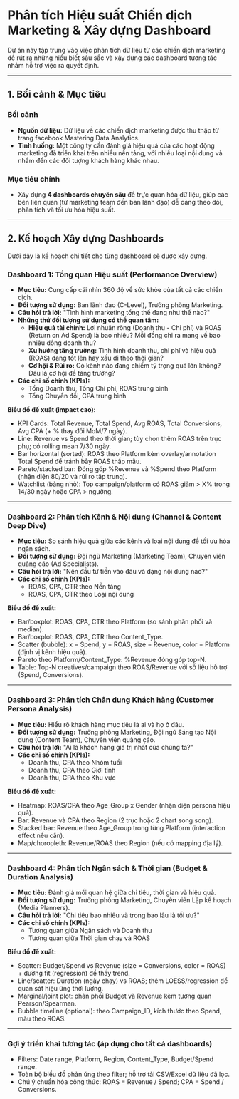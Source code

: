 # Phân tích Hiệu suất Chiến dịch Marketing & Xây dựng Dashboard

Dự án này tập trung vào việc phân tích dữ liệu từ các chiến dịch marketing để rút ra những hiểu biết sâu sắc và xây dựng các dashboard tương tác nhằm hỗ trợ việc ra quyết định.

---

## 1. Bối cảnh & Mục tiêu

### Bối cảnh
- **Nguồn dữ liệu:** Dữ liệu về các chiến dịch marketing được thu thập từ trang facebook Mastering Data Analytics.
- **Tình huống:** Một công ty cần đánh giá hiệu quả của các hoạt động marketing đã triển khai trên nhiều nền tảng, với nhiều loại nội dung và nhắm đến các đối tượng khách hàng khác nhau.

### Mục tiêu chính
- Xây dựng **4 dashboards chuyên sâu** để trực quan hóa dữ liệu, giúp các bên liên quan (từ marketing team đến ban lãnh đạo) dễ dàng theo dõi, phân tích và tối ưu hóa hiệu suất.

---

## 2. Kế hoạch Xây dựng Dashboards

Dưới đây là kế hoạch chi tiết cho từng dashboard sẽ được xây dựng.

### Dashboard 1: Tổng quan Hiệu suất (Performance Overview)
*   **Mục tiêu:** Cung cấp cái nhìn 360 độ về sức khỏe của tất cả các chiến dịch.
*   **Đối tượng sử dụng:** Ban lãnh đạo (C-Level), Trưởng phòng Marketing.
*   **Câu hỏi trả lời:** "Tình hình marketing tổng thể đang như thế nào?"
*   **Những thứ đối tượng sử dụng có thể quan tâm:**
    -   **Hiệu quả tài chính:** Lợi nhuận ròng (Doanh thu - Chi phí) và ROAS (Return on Ad Spend) là bao nhiêu? Mỗi đồng chi ra mang về bao nhiêu đồng doanh thu?
    -   **Xu hướng tăng trưởng:** Tình hình doanh thu, chi phí và hiệu quả (ROAS) đang tốt lên hay xấu đi theo thời gian?
    -   **Cơ hội & Rủi ro:** Có kênh nào đang chiếm tỷ trọng quá lớn không? Đâu là cơ hội để tăng trưởng?
*   **Các chỉ số chính (KPIs):**
    -   Tổng Doanh thu, Tổng Chi phí, ROAS trung bình
    -   Tổng Chuyển đổi, CPA trung bình

**Biểu đồ đề xuất (impact cao):**
- KPI Cards: Total Revenue, Total Spend, Avg ROAS, Total Conversions, Avg CPA (+ % thay đổi MoM/7 ngày).
- Line: Revenue vs Spend theo thời gian; tùy chọn thêm ROAS trên trục phụ; có rolling mean 7/30 ngày.
- Bar horizontal (sorted): ROAS theo Platform kèm overlay/annotation Total Spend để tránh bẫy ROAS thấp mẫu.
- Pareto/stacked bar: Đóng góp %Revenue và %Spend theo Platform (nhận diện 80/20 và rủi ro tập trung).
- Watchlist (bảng nhỏ): Top campaign/platform có ROAS giảm > X% trong 14/30 ngày hoặc CPA > ngưỡng.

---

### Dashboard 2: Phân tích Kênh & Nội dung (Channel & Content Deep Dive)
*   **Mục tiêu:** So sánh hiệu quả giữa các kênh và loại nội dung để tối ưu hóa ngân sách.
*   **Đối tượng sử dụng:** Đội ngũ Marketing (Marketing Team), Chuyên viên quảng cáo (Ad Specialists).
*   **Câu hỏi trả lời:** "Nên đầu tư tiền vào đâu và dạng nội dung nào?"
*   **Các chỉ số chính (KPIs):**
    -   ROAS, CPA, CTR theo Nền tảng
    -   ROAS, CPA, CTR theo Loại nội dung

**Biểu đồ đề xuất:**
- Bar/boxplot: ROAS, CPA, CTR theo Platform (so sánh phân phối và median).
- Bar/boxplot: ROAS, CPA, CTR theo Content_Type.
- Scatter (bubble): x = Spend, y = ROAS, size = Revenue, color = Platform (định vị kênh hiệu quả).
- Pareto theo Platform/Content_Type: %Revenue đóng góp top-N.
- Table: Top-N creatives/campaign theo ROAS/Revenue với số liệu hỗ trợ (Spend, Conversions).

---

### Dashboard 3: Phân tích Chân dung Khách hàng (Customer Persona Analysis)
*   **Mục tiêu:** Hiểu rõ khách hàng mục tiêu là ai và họ ở đâu.
*   **Đối tượng sử dụng:** Trưởng phòng Marketing, Đội ngũ Sáng tạo Nội dung (Content Team), Chuyên viên quảng cáo.
*   **Câu hỏi trả lời:** "Ai là khách hàng giá trị nhất của chúng ta?"
*   **Các chỉ số chính (KPIs):**
    -   Doanh thu, CPA theo Nhóm tuổi
    -   Doanh thu, CPA theo Giới tính
    -   Doanh thu, CPA theo Khu vực

**Biểu đồ đề xuất:**
- Heatmap: ROAS/CPA theo Age_Group x Gender (nhận diện persona hiệu quả).
- Bar: Revenue và CPA theo Region (2 trục hoặc 2 chart song song).
- Stacked bar: Revenue theo Age_Group trong từng Platform (interaction effect nếu cần).
- Map/choropleth: Revenue/ROAS theo Region (nếu có mapping địa lý).

---

### Dashboard 4: Phân tích Ngân sách & Thời gian (Budget & Duration Analysis)
*   **Mục tiêu:** Đánh giá mối quan hệ giữa chi tiêu, thời gian và hiệu quả.
*   **Đối tượng sử dụng:** Trưởng phòng Marketing, Chuyên viên Lập kế hoạch (Media Planners).
*   **Câu hỏi trả lời:** "Chi tiêu bao nhiêu và trong bao lâu là tối ưu?"
*   **Các chỉ số chính (KPIs):**
    -   Tương quan giữa Ngân sách và Doanh thu
    -   Tương quan giữa Thời gian chạy và ROAS

**Biểu đồ đề xuất:**
- Scatter: Budget/Spend vs Revenue (size = Conversions, color = ROAS) + đường fit (regression) để thấy trend.
- Line/scatter: Duration (ngày chạy) vs ROAS; thêm LOESS/regression để quan sát hiệu ứng thời lượng.
- Marginal/joint plot: phân phối Budget và Revenue kèm tương quan Pearson/Spearman.
- Bubble timeline (optional): theo Campaign_ID, kích thước theo Spend, màu theo ROAS.

---

### Gợi ý triển khai tương tác (áp dụng cho tất cả dashboards)
- Filters: Date range, Platform, Region, Content_Type, Budget/Spend range.
- Toàn bộ biểu đồ phản ứng theo filter; hỗ trợ tải CSV/Excel dữ liệu đã lọc.
- Chú ý chuẩn hóa công thức: ROAS = Revenue / Spend; CPA = Spend / Conversions.
